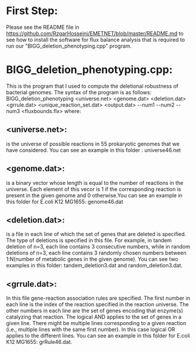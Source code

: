 # First Step:
Please see the README file in https://github.com/RzgarHosseini/EMETNET/blob/master/README.md to see how to install the software for flux balance analysis that is required to run our "BIGG_deletion_phenotyping.cpp" program.

# BIGG_deletion_phenotyping.cpp:
This is the program that I used to compute the deletional robustness of bacterial genomes.
The syntax of the program is as follows:
BIGG_deletion_phenotyping  <universe.net> <genome.dat> <deletion.dat> <grrule.dat> <unique_reaction_set.dat> <output.dat> --num1 --num2 --num3 <fluxbounds.flx>
where:
## <universe.net>: 
is the universe of possible reactions in 55 prokaryotic genomes that we have considered. You can see an example in this folder : universe46.net
## <genome.dat>: 
is a binary vector whose length is equal to the number of reactions in the universe. Each element of this vecor is 1 if the corresponding reaction is present in the given genome and 0 otherwise.You can see an example in this folder for E.coli K12 MG1655: genome46.dat
## <deletion.dat>: 
is a file in each line of which the set of genes that are deleted is specified. The type of deletions is specified in this file. For example, in tandem deletion of n=3, each line contains 3 consecutive numbers, while in random deletions of n=3, each line contains 3 randomly chosen numbers between 1:N(number of metabolic genes in the given genome). You can see two examples in this folder: tandem_deletion3.dat and random_deletion3.dat.    
## <grrule.dat>:
In this file gene-reaction association rules are specified. The first number in each line is the index of the reaction specified in the reaction universe. The other numbers in each line are the set of genes encoding that enzyme(s) catalyzing that reaction. The logical AND applies to the set of genes in a given line. There might be multiple lines corresponding to a given reaction (i.e., multiple lines with the same first number). In this case logical OR applies to the different lines. You can see an example in this folder for E.coli K12 MG1655: grRule46.dat.











